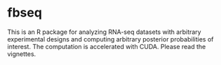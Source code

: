 fbseq
==========
This is an R package for analyzing RNA-seq datasets with arbitrary experimental designs and computing arbitrary posterior probabilities of interest. The computation is accelerated with CUDA. Please read the vignettes.